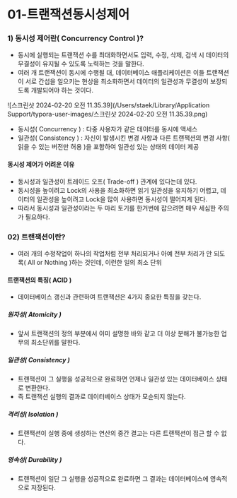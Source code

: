 # 01-트랜잭션동시성제어





### 1) 동시성 제어란( Concurrency Control )?

- 동시에 실행되는 트랜잭션 수를 최대화하면서도 입력, 수정, 삭제, 검색 시 데이터의 무결성이 유지될 수 있도록 노력하는 것을 말한다.
- 여러 개 트랜잭션이 동시에 수행될 대, 데이터베이스 애플리케이션은 이들 트랜잭션이 서로 간섭을 일으키는 현상을 최소화하면서 데이터의 일관성과 무결성이 보장되도록 개발되어야 하는 것이다.



![스크린샷 2024-02-20 오전 11.35.39](/Users/staek/Library/Application Support/typora-user-images/스크린샷 2024-02-20 오전 11.35.39.png)

- 동시성( Concurrency ) : 다중 사용자가 같은 데이터를 동시에 액세스
- 일관성( Consistency ) : 자신이 발생시킨 변경 사항과 다른 트랜잭션의 변경 사항( 읽을 수 있는 버전만 허용 )을 포함하여 일관성 있는 상태의 데이터 제공



#### 동시성 제어가 어려운 이유

- 동시성과 일관성이 트레이드 오프( Trade-off ) 관계에 있다는데 있다.
- 동시성을 높이려고 Lock의 사용을 최소화하면 읽기 일관성을 유지하기 어렵고, 데이터의 일관성을 높이려고 Lock을 많이 사용하면 동시성이 떨어지게 된다.
- 따라서 동시성과 일관성이라는 두 마리 토기를 한거번에 잡으려면 매우 세심한 주의가 필요하다.





### 02) 트랜잭션이란?

- 여러 개의 수정작업이 하나의 작업처럼 전부 처리되거나 아예 전부 처리가 안 되도록( All or Nothing )하는 것인데, 이런한 일의 최소 단위



#### 트랜잭션의 특징( ACID )

- 데이터베이스 갱신과 관련하여 트랜잭션은 4가지 중요한 특징을 갖는다.

##### 원자성( Atomicity )

- 앞서 트랜잭션의 정의 부분에서 이미 설명한 바와 같고 더 이상 분해가 불가능한 업무의 최소단위를 말한다.

##### 일관성( Consistency )

- 트랜잭션이 그 실행을 성공적으로 완료하면 언제나 일관성 있는 데이터베이스 상태로 변환한다.
- 즉 트랜잭션 실행의 결과로 데이터베이스 상태가 모순되지 않는다.

##### 격리성( lsolation )

- 트랜잭션이 실행 중에 생성하는 연산의 중간 결고는 다른 트랜잭션이 접근 할 수 없다.

##### 영속성( Durability )

- 트랜잭션이 일단 그 실행을 성공적으로 완료하면 그 결과는 데이터베이스에 영속적으로 저장된다.
